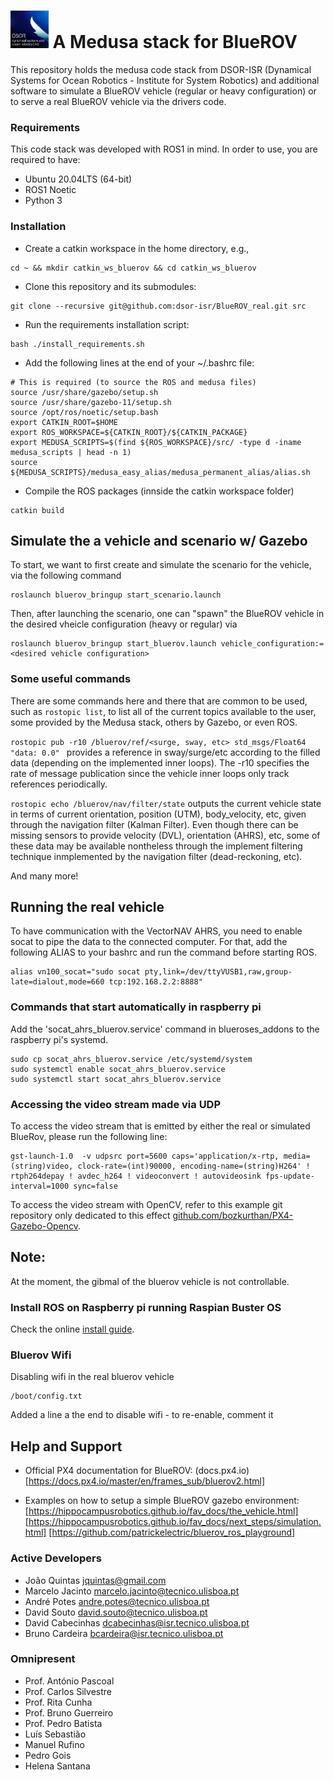 # <img alt="A Medusa stack for BlueROV" src="doc/img/logo/dsor_logo.jpg" height="60"> A Medusa stack for BlueROV
This repository holds the medusa code stack from DSOR-ISR (Dynamical Systems for Ocean Robotics - Institute for System Robotics) and additional software to simulate a BlueROV vehicle (regular or heavy configuration) or to serve a real BlueROV vehicle via the drivers code.

### Requirements
This code stack was developed with ROS1 in mind. In order to use, you are required to have:
- Ubuntu 20.04LTS (64-bit)
- ROS1 Noetic
- Python 3

### Installation

- Create a catkin workspace in the home directory, e.g.,
```
cd ~ && mkdir catkin_ws_bluerov && cd catkin_ws_bluerov
```

- Clone this repository and its submodules:
```
git clone --recursive git@github.com:dsor-isr/BlueROV_real.git src
```

- Run the requirements installation script:
```
bash ./install_requirements.sh
```

- Add the following lines at the end of your ~/.bashrc file:
```
# This is required (to source the ROS and medusa files)
source /usr/share/gazebo/setup.sh
source /usr/share/gazebo-11/setup.sh
source /opt/ros/noetic/setup.bash
export CATKIN_ROOT=$HOME
export ROS_WORKSPACE=${CATKIN_ROOT}/${CATKIN_PACKAGE}
export MEDUSA_SCRIPTS=$(find ${ROS_WORKSPACE}/src/ -type d -iname medusa_scripts | head -n 1)
source ${MEDUSA_SCRIPTS}/medusa_easy_alias/medusa_permanent_alias/alias.sh
```

- Compile the ROS packages (innside the catkin workspace folder)
```
catkin build
```

## Simulate the a vehicle and scenario w/ Gazebo

To start, we want to first create and simulate the scenario for the vehicle, via the following command

```
roslaunch bluerov_bringup start_scenario.launch
```

Then, after launching the scenario, one can "spawn" the BlueROV vehicle in the desired vheicle configuration (heavy or regular) via

```
roslaunch bluerov_bringup start_bluerov.launch vehicle_configuration:=<desired vehicle configuration>
```

### Some useful commands

There are some commands here and there that are common to be used, such as ```rostopic list```, to list all of the current topics available to the user, some provided by the Medusa stack, others by Gazebo, or even ROS. 

```rostopic pub -r10 /bluerov/ref/<surge, sway, etc> std_msgs/Float64 "data: 0.0" ``` provides a reference in sway/surge/etc according to the filled data (depending on the implemented inner loops). The -r10 specifies the rate of message publication since the vehicle inner loops only track references periodically.

```rostopic echo /bluerov/nav/filter/state``` outputs the current vehicle state in terms of current orientation, position (UTM), body_velocity, etc, given through the navigation filter (Kalman Filter). Even though there can be missing sensors to provide velocity (DVL), orientation (AHRS), etc, some of these data may be available nontheless through the implement filtering technique inmplemented by the navigation filter (dead-reckoning, etc).

And many more!

## Running the real vehicle
To have communication with the VectorNAV AHRS, you need to enable socat to pipe the data to the connected computer. For that, add
the following ALIAS to your bashrc and run the command before starting ROS.
```
alias vn100_socat="sudo socat pty,link=/dev/ttyVUSB1,raw,group-late=dialout,mode=660 tcp:192.168.2.2:8888"
```

### Commands that start automatically in raspberry pi
Add the 'socat_ahrs_bluerov.service' command in blueroses_addons to the raspberry pi's systemd.
```
sudo cp socat_ahrs_bluerov.service /etc/systemd/system
sudo systemctl enable socat_ahrs_bluerov.service
sudo systemctl start socat_ahrs_bluerov.service
```

### Accessing the video stream made via UDP
To access the video stream that is emitted by either the real or simulated BlueRov, please run the following line:
```
gst-launch-1.0  -v udpsrc port=5600 caps='application/x-rtp, media=(string)video, clock-rate=(int)90000, encoding-name=(string)H264' ! rtph264depay ! avdec_h264 ! videoconvert ! autovideosink fps-update-interval=1000 sync=false
```

To access the video stream with OpenCV, refer to this example git repository only dedicated to this effect [github.com/bozkurthan/PX4-Gazebo-Opencv](https://github.com/bozkurthan/PX4-Gazebo-Opencv).

## Note:
At the moment, the gibmal of the bluerov vehicle is not controllable. 

### Install ROS on Raspberry pi running Raspian Buster OS
Check the online [install guide](https://varhowto.com/install-ros-noetic-raspberry-pi-4/).

### Bluerov Wifi
Disabling wifi in the real bluerov vehicle

```
/boot/config.txt
```

Added a line a the end to disable wifi - to re-enable, comment it

## Help and Support

- Official PX4 documentation for BlueROV: (docs.px4.io)[https://docs.px4.io/master/en/frames_sub/bluerov2.html]

- Examples on how to setup a simple BlueROV gazebo environment: 
[https://hippocampusrobotics.github.io/fav_docs/the_vehicle.html]
[https://hippocampusrobotics.github.io/fav_docs/next_steps/simulation.html]
[https://github.com/patrickelectric/bluerov_ros_playground]

### Active Developers
- João Quintas <jquintas@gmail.com>
- Marcelo Jacinto <marcelo.jacinto@tecnico.ulisboa.pt>
- André Potes <andre.potes@tecnico.ulisboa.pt>
- David Souto <david.souto@tecnico.ulisboa.pt>
- David Cabecinhas <dcabecinhas@isr.tecnico.ulisboa.pt>
- Bruno Cardeira <bcardeira@isr.tecnico.ulisboa.pt>

### Omnipresent
- Prof. António Pascoal
- Prof. Carlos Silvestre
- Prof. Rita Cunha
- Prof. Bruno Guerreiro
- Prof. Pedro Batista
- Luís Sebastião
- Manuel Rufino
- Pedro Gois
- Helena Santana
